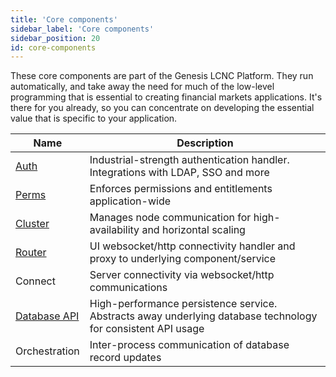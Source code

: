```yaml
---
title: 'Core components'
sidebar_label: 'Core components'
sidebar_position: 20
id: core-components
---
```


These core components are part of the Genesis LCNC Platform. They run automatically, and take away the need for much of the low-level programming that is essential to creating financial markets applications. It's there for you already, so you can concentrate on developing the essential value that is specific to your application.

| Name| Description|
|------------------------------------|--------------|
| [Auth](platform-reference/authentication-and-authorisation/authentic-over/)            | Industrial-strength authentication handler. Integrations with LDAP, SSO and more        |
| [Perms](/platform-reference/authentication-and-authorisation/authorisation-over/#generic-permissions)                    | Enforces permissions and entitlements application-wide|
| [Cluster](/platform-reference/infrastructure/clusters/)                             |  Manages node communication for high-availability and horizontal scaling         |
| [Router](/secure/platform-reference/essential-information/genesis-router/)                               | UI websocket/http connectivity handler and proxy to underlying component/service            | 
| Connect                           | Server connectivity via websocket/http communications            |
| [Database API](/platform-reference/data-model/entity-db/)                               | High-performance persistence service. Abstracts away underlying database technology for consistent API usage          | 
| Orchestration | Inter-process communication of database record updates           | 


